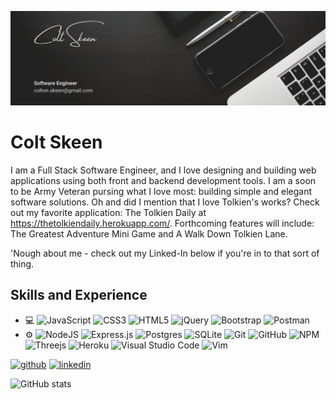 ![Full Stack Engineer](https://github.com/coltskeen/coltskeen/blob/main/GitHub%20Banner.png)

# Colt Skeen
I am a Full Stack Software Engineer, and I love designing and building web applications using both front and backend development tools.  I am a soon to be Army Veteran pursing what I love most: building simple and elegant software solutions. Oh and did I mention that I love Tolkien's works? Check out my favorite application: The Tolkien Daily at https://thetolkiendaily.herokuapp.com/. Forthcoming features will include: The Greatest Adventure Mini Game and A Walk Down Tolkien Lane.

'Nough about me - check out my Linked-In below if you're in to that sort of thing.

## Skills and Experience
* 💻 ![JavaScript](https://img.shields.io/badge/javascript-%23323330.svg?style=for-the-badge&logo=javascript&logoColor=%23F7DF1E) ![CSS3](https://img.shields.io/badge/css3-%231572B6.svg?style=for-the-badge&logo=css3&logoColor=white) ![HTML5](https://img.shields.io/badge/html5-%23E34F26.svg?style=for-the-badge&logo=html5&logoColor=white) ![jQuery](https://img.shields.io/badge/jquery-%230769AD.svg?style=for-the-badge&logo=jquery&logoColor=white) ![Bootstrap](https://img.shields.io/badge/bootstrap-%23563D7C.svg?style=for-the-badge&logo=bootstrap&logoColor=white)  ![Postman](https://img.shields.io/badge/Postman-FF6C37?style=for-the-badge&logo=postman&logoColor=white)
* ⚙️ ![NodeJS](https://img.shields.io/badge/node.js-6DA55F?style=for-the-badge&logo=node.js&logoColor=white)  ![Express.js](https://img.shields.io/badge/express.js-%23404d59.svg?style=for-the-badge&logo=express&logoColor=%2361DAFB)  ![Postgres](https://img.shields.io/badge/postgres-%23316192.svg?style=for-the-badge&logo=postgresql&logoColor=white)  ![SQLite](https://img.shields.io/badge/sqlite-%2307405e.svg?style=for-the-badge&logo=sqlite&logoColor=white)  ![Git](https://img.shields.io/badge/git-%23F05033.svg?style=for-the-badge&logo=git&logoColor=white)  ![GitHub](https://img.shields.io/badge/github-%23121011.svg?style=for-the-badge&logo=github&logoColor=white)  ![NPM](https://img.shields.io/badge/NPM-%23000000.svg?style=for-the-badge&logo=npm&logoColor=white)  ![Threejs](https://img.shields.io/badge/threejs-black?style=for-the-badge&logo=three.js&logoColor=white)  ![Heroku](https://img.shields.io/badge/heroku-%23430098.svg?style=for-the-badge&logo=heroku&logoColor=white) 	![Visual Studio Code](https://img.shields.io/badge/Visual%20Studio%20Code-0078d7.svg?style=for-the-badge&logo=visual-studio-code&logoColor=white)   ![Vim](https://img.shields.io/badge/VIM-%2311AB00.svg?style=for-the-badge&logo=vim&logoColor=white)


[<img src='https://cdn.jsdelivr.net/npm/simple-icons@3.0.1/icons/github.svg' alt='github' height='40'>](https://github.com/coltskeen)  [<img src='https://cdn.jsdelivr.net/npm/simple-icons@3.0.1/icons/linkedin.svg' alt='linkedin' height='40'>](https://www.linkedin.com/in/https://www.linkedin.com/in/coltskeen//)  

![GitHub stats](https://github-readme-stats.vercel.app/api?username=coltskeen&show_icons=true)  

